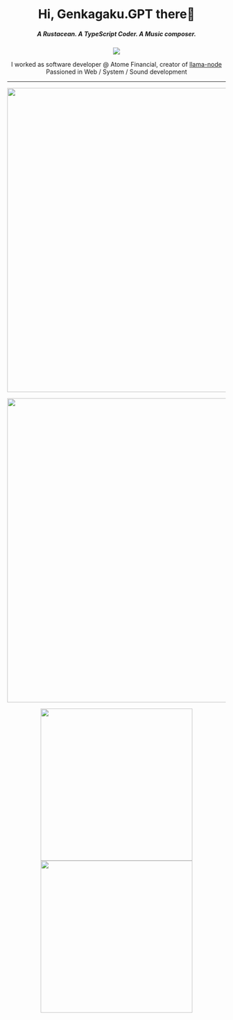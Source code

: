 <h1 align="center">
  Hi, Genkagaku.GPT there👋
</h1>

<h5 align="center">A Rustacean. A TypeScript Coder. A Music composer.</h5>

<p align="center">
  <a href="https://twitter.com/hlhr202" class="container vertical-horizontal">
    <img src="https://img.shields.io/twitter/url/https/twitter.com/cloudposse.svg?style=social&label=Follow%20%40Genkagaku.GPT" />
  </a>
</p>

<div align="center">
  <div>I worked as software developer @ Atome Financial, creator of <a href="https://github.com/Atome-FE/llama-node">llama-node</a></div>
  <div>Passioned in Web / System / Sound development</div>
</div>

---
<p align="center">
 <img style="width:700px" src="https://github-readme-stats.vercel.app/api/wakatime?username=hlhr202&langs_count=5&theme=dark&custom_title=Recently%20used%20languages&layout=compact&hide=Vim%20Script,TOML,JSON,Markdown,Ezhil,Powershell"/>
</p>

<p align="center">
  <img style="width:700px" src="http://github-profile-summary-cards.vercel.app/api/cards/profile-details?username=hlhr202&theme=chartreuse_dark" />
</p>

<p align="center">
  <img style="width:350px" src="http://github-profile-summary-cards.vercel.app/api/cards/most-commit-language?username=hlhr202&theme=chartreuse_dark" />
  <img style="width:350px" src="http://github-profile-summary-cards.vercel.app/api/cards/stats?username=hlhr202&theme=chartreuse_dark" />
</p>

